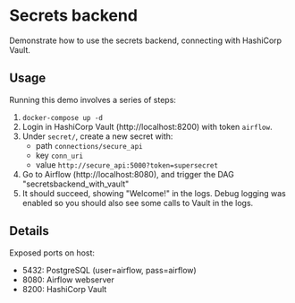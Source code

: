 # Secrets backend

Demonstrate how to use the secrets backend, connecting with HashiCorp Vault.

## Usage

Running this demo involves a series of steps:

1. `docker-compose up -d`
1. Login in HashiCorp Vault (http://localhost:8200) with token `airflow`.
1. Under `secret/`, create a new secret with:
   - path `connections/secure_api`
   - key `conn_uri`
   - value `http://secure_api:5000?token=supersecret`
1. Go to Airflow (http://localhost:8080), and trigger the DAG "secretsbackend_with_vault"
1. It should succeed, showing "Welcome!" in the logs. Debug logging was enabled so you should also see some
   calls to Vault in the logs.

## Details

Exposed ports on host:

- 5432: PostgreSQL (user=airflow, pass=airflow)
- 8080: Airflow webserver
- 8200: HashiCorp Vault
